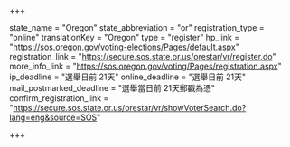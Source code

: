 +++

state_name = "Oregon"
state_abbreviation = "or"
registration_type = "online"
translationKey = "Oregon"
type = "register"
hp_link = "https://sos.oregon.gov/voting-elections/Pages/default.aspx"
registration_link = "https://secure.sos.state.or.us/orestar/vr/register.do"
more_info_link = "https://sos.oregon.gov/voting/Pages/registration.aspx"
ip_deadline = "選舉日前 21天"
online_deadline = "選舉日前 21天"
mail_postmarked_deadline = "選舉當日前 21天郵戳為憑"
confirm_registration_link = "https://secure.sos.state.or.us/orestar/vr/showVoterSearch.do?lang=eng&source=SOS"

+++